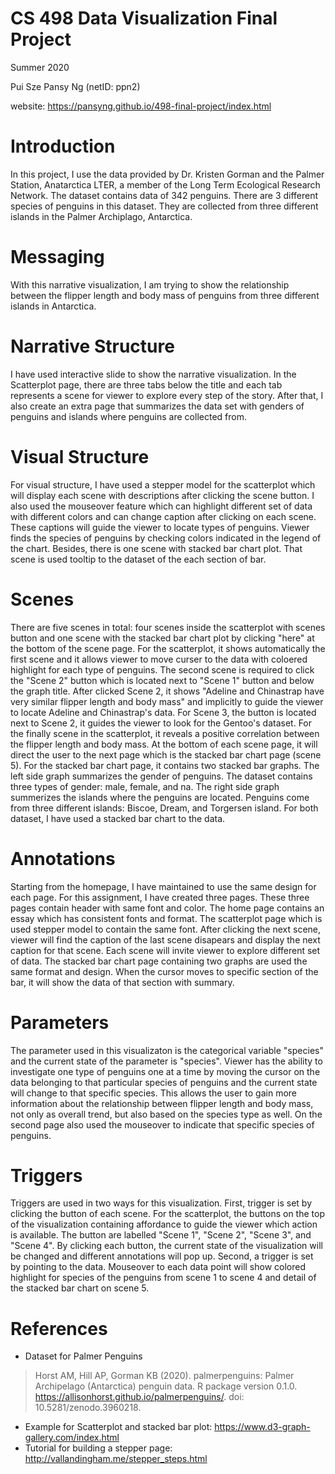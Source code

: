# CS 498 Data Visualization Final Project 
Summer 2020

Pui Sze Pansy Ng (netID: ppn2)

website: https://pansyng.github.io/498-final-project/index.html

# Introduction 
In this project, I use the data provided by Dr. Kristen Gorman and the Palmer Station, Anatarctica LTER, a member of the Long Term Ecological Research Network. The dataset contains data of 342 penguins. There are 3 different species of penguins in this dataset. They are collected from three different islands in the Palmer Archiplago, Antarctica.

# Messaging 
With this narrative visualization, I am trying to show the relationship between the flipper length and body mass of penguins from three different islands in Antarctica. 

# Narrative Structure 
I have used interactive slide to show the narrative visualization. In the Scatterplot page, there are three tabs below the title and each tab represents a scene for viewer to explore every step of the story. After that, I also create an extra page that summarizes the data set with genders of penguins and islands where penguins are collected from. 

# Visual Structure
For visual structure, I have used a stepper model for the scatterplot which will display each scene with descriptions after clicking the scene button. I also used the mouseover feature which can highlight different set of data with different colors and can change caption after clicking on each scene. These captions will guide the viewer to locate types of penguins. Viewer finds the species of penguins by checking colors indicated in the legend of the chart. Besides, there is one scene with stacked bar chart plot. That scene is used tooltip to the dataset of the each section of bar. 

# Scenes 
There are five scenes in total: four scenes inside the scatterplot with scenes button and one scene with the stacked bar chart plot by clicking "here" at the bottom of the scene page. For the scatterplot, it shows automatically the first scene and it allows viewer to move curser to the data with coloered highlight for each type of penguins. The second scene is required to click the "Scene 2" button which is located next to "Scene 1" button and below the graph title. After clicked Scene 2, it shows "Adeline and Chinastrap have very similar flipper length and body mass" and implicitly to guide the viewer to locate Adeline and Chinastrap's data. For Scene 3, the button is located next to Scene 2, it guides the viewer to look for the Gentoo's dataset. For the finally scene in the scatterplot, it reveals a positive correlation between the flipper length and body mass. At the bottom of each scene page, it will direct the user to the next page which is the stacked bar chart page (scene 5). 
For the stacked bar chart page, it contains two stacked bar graphs. The left side graph summarizes the gender of penguins. The dataset contains three types of gender: male, female, and na. The right side graph summerizes the islands where the penguins are located. Penguins come from three different islands: Biscoe, Dream, and Torgersen island. For both dataset, I have used a stacked bar chart to the data. 

# Annotations
Starting from the homepage, I have maintained to use the same design for each page. For this assignment, I have created three pages. These three pages contain header with same font and color. The home page contains an essay which has consistent fonts and format. The scatterplot page which is used stepper model to contain the same font. After clicking the next scene, viewer will find the caption of the last scene disapears and display the next caption for that scene. Each scene will invite viewer to explore different set of data. The stacked bar chart page containing two graphs are used the same format and design. When the cursor moves to specific section of the bar, it will show the data of that section with summary. 

# Parameters 
The parameter used in this visualizaton is the categorical variable "species" and the current state of the parameter is "species". Viewer has the ability to investigate one type of penguins one at a time by moving the cursor on the data belonging to that particular species of penguins and the current state will change to that specific species. This allows the user to gain more information about the relationship between flipper length and body mass, not only as overall trend, but also based on the species type as well. On the second page also used the mouseover to indicate that specific species of penguins.


# Triggers 
Triggers are used in two ways for this visualization. 
First, trigger is set by clicking the button of each scene. For the scatterplot, the buttons on the top of the visualization containing affordance to guide the viewer which action is available. The button are labelled "Scene 1", "Scene 2", "Scene 3", and "Scene 4". By clicking each button, the current state of the visualization will be changed and different annotations will pop up.
Second, a trigger is set by pointing to the data.  Mouseover to each data point will show colored highlight for species of the penguins from scene 1 to scene 4 and detail of the stacked bar chart on scene 5. 



# References
- Dataset for Palmer Penguins
> Horst AM, Hill AP, Gorman KB (2020). palmerpenguins: Palmer Archipelago (Antarctica) 
> penguin data. R package version 0.1.0. 
> https://allisonhorst.github.io/palmerpenguins/. doi: 10.5281/zenodo.3960218.
- Example for Scatterplot and stacked bar plot: https://www.d3-graph-gallery.com/index.html
- Tutorial for building a stepper page: http://vallandingham.me/stepper_steps.html



